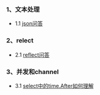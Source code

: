 ### 1、文本处理
* 1.1 [json问答](text_process/json_qa.md)

### 2、relect
* 2.1 [reflect问答](reflect/reflect.md)
### 3、并发和channel
* 3.1 [select中的time.After如何理解](select/time-after.md)

